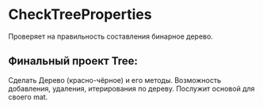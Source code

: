# CheckTreeProperties
Проверяет на правильность составления бинарное дерево.

## Финальный проект Tree:
Сделать Дерево (красно-чёрное) и его методы. Возможность добавления, удаления, итерирования по дереву.
Послужит основой для своего mat.

